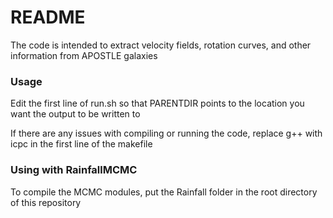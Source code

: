 # README #

The code is intended to extract velocity fields, rotation curves, and other information from APOSTLE galaxies

### Usage ###

Edit the first line of run.sh so that PARENTDIR points to the location you want the output to be written to

If there are any issues with compiling or running the code, replace g++ with icpc in the first line of the makefile

### Using with RainfallMCMC ###

To compile the MCMC modules, put the Rainfall folder in the root directory of this repository 